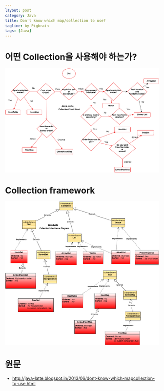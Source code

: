 ```yaml
---
layout: post
category: Java
title: Don't know which map/collection to use?  
tagline: by Pigbrain
tags: [Java]
---
```


<!--more-->


# 어떤 Collection을 사용해야 하는가?  

<img src="/assets/themes/Snail/img/Java/Collection/whichDiagrom.png" alt="">  
  
<br>  

# Collection framework 

<img src="/assets/themes/Snail/img/Java/Collection/hierarchy.png" alt="">  
  
<br>

# 원문  
* http://java-latte.blogspot.in/2013/06/dont-know-which-mapcollection-to-use.html


